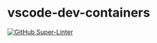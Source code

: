 # vscode-dev-containers

[![GitHub Super-Linter](https://github.com/Sunlight0nSnow/vscode-dev-containers/workflows/Lint%20Code%20Base/badge.svg)](https://github.com/marketplace/actions/super-linter)
